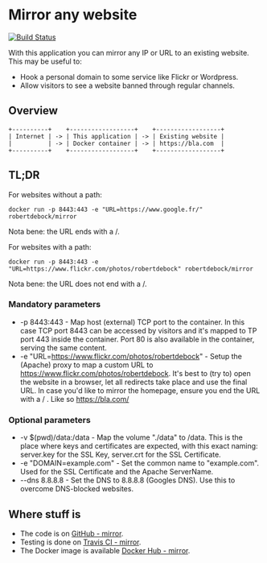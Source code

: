 # Mirror any website
[![Build Status](https://travis-ci.org/robertdebock/mirror.svg?branch=master)](https://travis-ci.org/robertdebock/mirror)

With this application you can mirror any IP or URL to an existing website. This may be useful to:
- Hook a personal domain to some service like Flickr or Wordpress.
- Allow visitors to see a website banned through regular channels.

## Overview
````
+----------+    +------------------+    +------------------+
| Internet | -> | This application | -> | Existing website |
|          | -> | Docker container | -> | https://bla.com  |
+----------+    +------------------+    +------------------+
````

## TL;DR
For websites without a path:
````
docker run -p 8443:443 -e "URL=https://www.google.fr/" robertdebock/mirror
````
Nota bene: the URL ends with a /.

For websites with a path:
````
docker run -p 8443:443 -e "URL=https://www.flickr.com/photos/robertdebock" robertdebock/mirror
````
Nota bene: the URL does not end with a /.

### Mandatory parameters
- -p 8443:443 - Map host (external) TCP port to the container. In this case TCP port 8443 can be accessed by visitors and it's mapped to TP port 443 inside the container. Port 80 is also available in the container, serving the same content.
- -e "URL=https://www.flickr.com/photos/robertdebock" - Setup the (Apache) proxy to map a custom URL to https://www.flickr.com/photos/robertdebock. It's best to (try to) open the website in a browser, let all redirects take place and use the final URL. In case you'd like to mirror the homepage, ensure you end the URL with a / . Like so https://bla.com/

### Optional parameters
- -v $(pwd)/data:/data - Map the volume "./data" to /data. This is the place where keys and certificates are expected, with this exact naming: server.key for the SSL Key, server.crt for the SSL Certificate.
- -e "DOMAIN=example.com" - Set the common name to "example.com". Used for the SSL Certificate and the Apache ServerName.
- --dns 8.8.8.8 - Set the DNS to 8.8.8.8 (Googles DNS). Use this to overcome DNS-blocked websites.

## Where stuff is
* The code is on [GitHub - mirror](https://github.com/robertdebock/mirror/).
* Testing is done on [Travis CI - mirror](https://travis-ci.org/robertdebock/mirror/).
* The Docker image is available [Docker Hub - mirror](https://hub.docker.com/r/robertdebock/mirror/).
